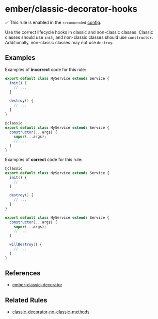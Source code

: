 # ember/classic-decorator-hooks

✅ This rule is enabled in the `recommended` [config](https://github.com/ember-cli/eslint-plugin-ember#-configurations).

<!-- end auto-generated rule header -->

Use the correct lifecycle hooks in classic and non-classic classes. Classic
classes should use `init`, and non-classic classes should use `constructor`.
Additionally, non-classic classes may not use `destroy`.

## Examples

Examples of **incorrect** code for this rule:

```js
export default class MyService extends Service {
  init() {
    // ...
  }

  destroy() {
    // ...
  }
}
```

```js
@classic
export default class MyService extends Service {
  constructor(...args) {
    super(...args);
    // ...
  }
}
```

Examples of **correct** code for this rule:

```js
@classic
export default class MyService extends Service {
  init() {
    // ...
  }

  destroy() {
    // ...
  }
}
```

```js
export default class MyService extends Service {
  constructor(...args) {
    super(...args);
    // ...
  }

  willDestroy() {
    // ...
  }
}
```

## References

- [ember-classic-decorator](https://github.com/pzuraq/ember-classic-decorator)

## Related Rules

- [classic-decorator-no-classic-methods](classic-decorator-no-classic-methods.md)
